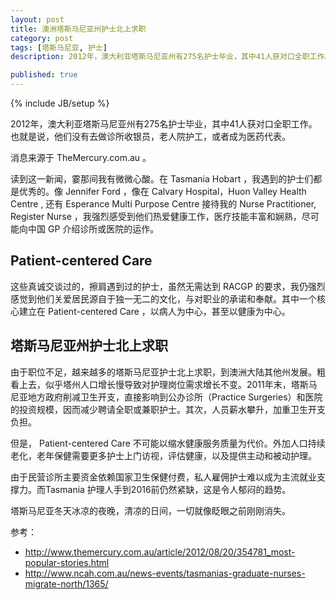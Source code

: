 ```yaml
---
layout: post
title: 澳洲塔斯马尼亚州护士北上求职
category: post
tags: [塔斯马尼亚, 护士]
description: 2012年，澳大利亚塔斯马尼亚州有275名护士毕业，其中41人获对口全职工作。也就是说，他们没有去做诊所收银员，老人院护工，或者成为医药代表。

published: true
---
```


{% include JB/setup %}

2012年，澳大利亚塔斯马尼亚州有275名护士毕业，其中41人获对口全职工作。也就是说，他们没有去做诊所收银员，老人院护工，或者成为医药代表。

消息来源于 TheMercury.com.au 。

读到这一新闻，霎那间我有微微心酸。在 Tasmania Hobart ，我遇到的护士们都是优秀的。像 Jennifer Ford ，像在 Calvary Hospital，Huon Valley Health Centre , 还有 Esperance Multi Purpose Centre 接待我的 Nurse Practitioner, Register Nurse ，我强烈感受到他们热爱健康工作，医疗技能丰富和娴熟，尽可能向中国 GP 介绍诊所或医院的运作。

## Patient-centered Care

这些真诚交谈过的，擦肩遇到过的护士，虽然无需达到 RACGP 的要求，我仍强烈感觉到他们关爱居民源自于独一无二的文化，与对职业的承诺和奉献。其中一个核心建立在 Patient-centered Care ，以病人为中心，甚至以健康为中心。


## 塔斯马尼亚州护士北上求职

由于职位不足，越来越多的塔斯马尼亚护士北上求职，到澳洲大陆其他州发展。粗看上去，似乎塔州人口增长慢导致对护理岗位需求增长不变。2011年末，塔斯马尼亚地方政府削减卫生开支，直接影响到公办诊所（Practice Surgeries）和医院的投资规模，因而减少聘请全职或兼职护士。其次，人员薪水攀升，加重卫生开支负担。

但是， Patient-centered Care 不可能以缩水健康服务质量为代价。外加人口持续老化，老年保健需要更多护士上门访视，评估健康，以及提供主动和被动护理。

由于民营诊所主要资金依赖国家卫生保健付费，私人雇佣护士难以成为主流就业支撑力。而Tasmania 护理人手到2016前仍然紧缺，这是令人郁闷的趋势。

塔斯马尼亚冬天冰凉的夜晚，清凉的日间，一切就像眨眼之前刚刚消失。

参考：

* http://www.themercury.com.au/article/2012/08/20/354781_most-popular-stories.html
* http://www.ncah.com.au/news-events/tasmanias-graduate-nurses-migrate-north/1365/
